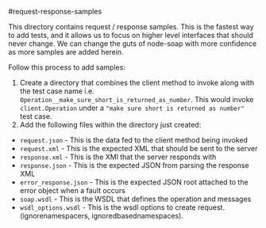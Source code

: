 #request-response-samples

This directory contains request / response samples.  This is the fastest way to
add tests, and it allows us to focus on higher level interfaces that should never
change.  We can change the guts of node-soap with more confidence as more samples
are added herein.

Follow this process to add samples:

1. Create a directory that combines the client method to invoke along with the
   test case name i.e. `Operation__make_sure_short_is_returned_as_number`.  This
   would invoke `client.Operation` under a `"make sure short is returned as number"`
   test case.
2. Add the following files within the directory just created:
  * `request.json` - This is the data fed to the client method being invoked
  * `request.xml` - This is the expected XML that should be sent to the server
  * `response.xml` - This is the XMl that the server responds with
  * `response.json` - This is the expected JSON from parsing the response XML
  * `error_response.json` - This is the expected JSON root attached to the error object when a fault occurs  
  * `soap.wsdl` - This is the WSDL that defines the operation and messages
  * `wsdl_options.wsdl` - This is the wsdl options to create request. (ignorenamespacers, ignoredbasednamespaces).
